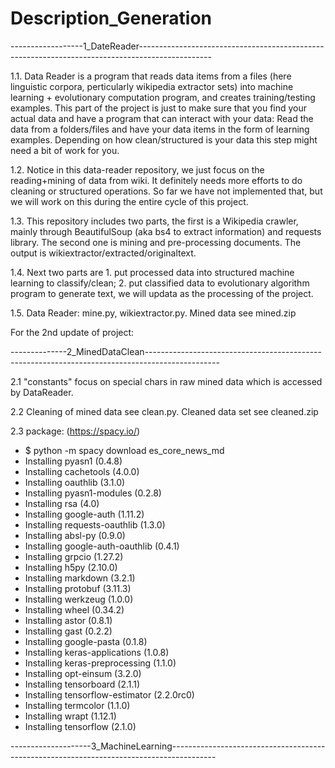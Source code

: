 # Description_Generation

------------------1_DateReader------------------------------------------------------------------------------------------------

1.1. Data Reader is a program that reads data items from a files (here linguistic corpora, perticularly wikipedia extractor sets) into machine learning + evolutionary computation program, and creates training/testing examples. This part of the project is just to make sure that you find your actual data and have a program that can interact with your data: Read the data from a folders/files and have your data items in the form of learning examples. Depending on how clean/structured is your data this step might need a bit of work for you.

1.2. Notice in this data-reader repository, we just focus on the reading+mining of data from wiki. It definitely needs more efforts to do cleaning or structured operations. So far we have not implemented that, but we will work on this during the entire cycle of this project.

1.3. This repository includes two parts, the first is a Wikipedia crawler, mainly through BeautifulSoup (aka bs4 to extract information) and requests library. The second one is mining and pre-processing documents. The output is wikiextractor/extracted/originaltext.

1.4. Next two parts are 1. put processed data into structured machine learning to classify/clean; 2. put classified data to evolutionary algorithm program to generate text, we will updata as the processing of the project.

1.5. Data Reader: mine.py, wikiextractor.py. Mined data see mined.zip




For the 2nd update of project:

--------------2_MinedDataClean------------------------------------------------------------------------------------------------

2.1 "constants" focus on special chars in raw mined data which is accessed by DataReader.

2.2 Cleaning of mined data see clean.py. Cleaned data set see cleaned.zip

2.3 package: (https://spacy.io/)

  - $ python -m spacy download es_core_news_md
  - Installing pyasn1 (0.4.8)
  - Installing cachetools (4.0.0)
  - Installing oauthlib (3.1.0)
  - Installing pyasn1-modules (0.2.8)
  - Installing rsa (4.0)
  - Installing google-auth (1.11.2)
  - Installing requests-oauthlib (1.3.0)
  - Installing absl-py (0.9.0)
  - Installing google-auth-oauthlib (0.4.1)
  - Installing grpcio (1.27.2)
  - Installing h5py (2.10.0)
  - Installing markdown (3.2.1)
  - Installing protobuf (3.11.3)
  - Installing werkzeug (1.0.0)
  - Installing wheel (0.34.2)
  - Installing astor (0.8.1)
  - Installing gast (0.2.2)
  - Installing google-pasta (0.1.8)
  - Installing keras-applications (1.0.8)
  - Installing keras-preprocessing (1.1.0)
  - Installing opt-einsum (3.2.0)
  - Installing tensorboard (2.1.1)
  - Installing tensorflow-estimator (2.2.0rc0)
  - Installing termcolor (1.1.0)
  - Installing wrapt (1.12.1)
  - Installing tensorflow (2.1.0)

--------------------3_MachineLearning-----------------------------------------------------------------------------------------


